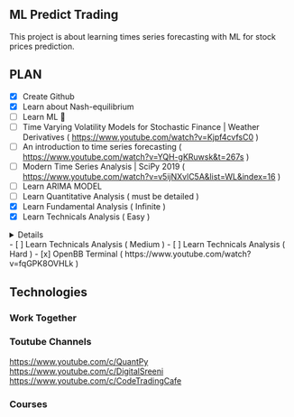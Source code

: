 ## ML Predict Trading

This project is about learning times series forecasting with ML for stock prices prediction.

## PLAN
- [x] Create Github
- [x] Learn about Nash-equilibrium
- [ ] Learn ML :tada:
- [ ] Time Varying Volatility Models for Stochastic Finance | Weather Derivatives ( https://www.youtube.com/watch?v=Kjpf4cvfsC0 )
- [ ] An introduction to time series forecasting ( https://www.youtube.com/watch?v=YQH-gKRuwsk&t=267s )
- [ ] Modern Time Series Analysis | SciPy 2019 ( https://www.youtube.com/watch?v=v5ijNXvlC5A&list=WL&index=16 )
- [ ] Learn ARIMA MODEL
- [ ] Learn Quantitative Analysis ( must be detailed )
- [x] Learn Fundamental Analysis ( Infinite )
- [x] Learn Technicals Analysis ( Easy )
<details>
  <summary>Details</summary>
  <p>
  #### - [x] Support & Resistance ( https://www.youtube.com/watch?v=aJ8Og-iLaas&t=1018s )

  </p>
</details> 
- [ ] Learn Technicals Analysis ( Medium )
- [ ] Learn Technicals Analysis ( Hard )
- [x] OpenBB Terminal ( https://www.youtube.com/watch?v=fqGPK8OVHLk )


## Technologies

### Work Together

### Toutube Channels
https://www.youtube.com/c/QuantPy
https://www.youtube.com/c/DigitalSreeni
https://www.youtube.com/c/CodeTradingCafe


### Courses
